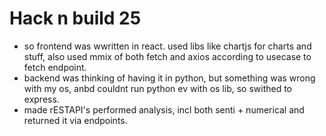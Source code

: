 <h1>Hack n build 25</h1>

<ul>
  <li> so frontend was wwritten in react. used libs like chartjs for charts and stuff, also used mmix of both fetch and axios according to usecase to fetch endpoint.</li>
  <li>backend was thinking of having it in python, but something was wrong with my os, anbd couldnt run python ev with os lib, so swithed to express.</li>
  <li>made rESTAPI's performed analysis, incl both senti + numerical and returned it via endpoints.</li>

</ul>
